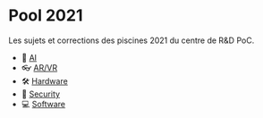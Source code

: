 # Pool 2021

Les sujets et corrections des piscines 2021 du centre de R&D PoC.

- 🧠 [AI](./AI/)
- 👓 [AR/VR](./ARVR/)
- 🛠️ [Hardware](./Hardware)
- 🔑 [Security](./Security)
- 💻 [Software](./Software)
